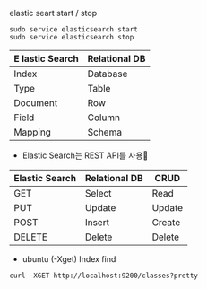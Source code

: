 

elastic seart start / stop

```
sudo service elasticsearch start
sudo service elasticsearch stop
```





| E lastic Search | Relational DB |
| --------------- | ------------- |
| Index           | Database      |
| Type            | Table         |
| Document        | Row           |
| Field           | Column        |
| Mapping         | Schema        |





* Elastic Search는 REST API를 사용

| Elastic Search | Relational DB | CRUD   |
| -------------- | ------------- | ------ |
| GET            | Select        | Read   |
| PUT            | Update        | Update |
| POST           | Insert        | Create |
| DELETE         | Delete        | Delete |



* ubuntu   (-Xget) Index find

```
curl -XGET http://localhost:9200/classes?pretty
```

 

